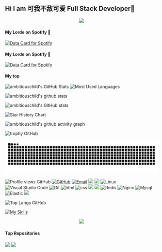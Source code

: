 ## Hi I am 可我不敌可爱 Full Stack Developer👋

<!--
**ambitiouschild/ambitiouschild** is a ✨ _special_ ✨ repository because its `README.md` (this file) appears on your GitHub profile.

Here are some ideas to get you started:
- 🔭 I’m currently working on ...
- 🌱 I’m currently learning ...
- 👯 I’m looking to collaborate on ...
- 🤔 I’m looking for help with ...
- 💬 Ask me about ...
- 📫 How to reach me: ...
- 😄 Pronouns: ...
- ⚡ Fun fact: ...
-->


<div align="center">
      <img src="https://cdn.jsdelivr.net/gh/ambitiouschild/ambitiouschild/coding.gif">
</div>


#### My Lorde on Spotify 🎵

[![Data Card for Spotify](https://data-card-for-spotify.herokuapp.com/api/card?user_id=1ujkct573ekv7kppapyrom8m3&show_border=true&show_date=1&time_zone=America/Los_Angeles
)](https://data-card-for-spotify.herokuapp.com/card?user_id=1ujkct573ekv7kppapyrom8m3)

#### My Lorde on Spotify 🎵

<a href="https://data-card-for-spotify.herokuapp.com/card?user_id=1ujkct573ekv7kppapyrom8m3">
  <img src="https://data-card-for-spotify.herokuapp.com/api/card?user_id=1ujkct573ekv7kppapyrom8m3" alt="Data Card for Spotify">
</a>


#### My top 
<img height="130px" src="https://github-readme-stats.vercel.app/api?username=ambitiouschild&show_icons=true&include_all_commits=true&count_private=true&theme=graywhite&hide_border=true&bg_color=45,ff7979,ffd479,fffc79,73fa79" alt="ambitiouschild's GitHub Stats"> 

<img height="130px" src="https://github-readme-stats.vercel.app/api/top-langs?username=ambitiouschild&layout=compact&theme=graywhite&hide_border=true&bg_color=45,fffc79,73fa79,75f0db" alt="Most Used Languages">

![ambitiouschild's github stats](https://github-readme-stats.vercel.app/api?username=ambitiouschild&show_icons=true&include_all_commits=true&count_private=true&theme=graywhite&hide_border=true&bg_color=45,ff7979,ffd479,fffc79,73fa79)

![ambitiouschild's GitHub stats](https://github-immortality.vercel.app/api?username=ambitiouschild)

<picture>
  <source
    media="(prefers-color-scheme: dark)"
    srcset="
      https://api.star-history.com/svg?repos=star-history/star-history&type=Date&theme=dark
    "
  />
  <source
    media="(prefers-color-scheme: light)"
    srcset="
      https://api.star-history.com/svg?repos=star-history/star-history&type=Date
    "
  />
  <img
    alt="Star History Chart"
    src="https://api.star-history.com/svg?repos=star-history/star-history&type=Date"
  />
</picture>

![ambitiouschild's github activity graph](https://github-readme-activity-graph.vercel.app/graph?username=ambitiouschild&theme=xcode)

![trophy GitHub](https://github-profile-trophy.vercel.app/?username=ambitiouschild&row=1&margin-w=10&theme=dark_lover)

![Light](https://raw.githubusercontent.com/ambitiouschild/ambitiouschild/output/github-contribution-grid-snake.svg)

![Profile views GitHub](https://views.whatilearened.today/views/github/ambitiouschild/views.svg)
[![GitHub](https://img.shields.io/badge/GitHub-181717?style=flat-square&logo=github&logoColor=white)](https://github.com/ambitiouschild)
[![Email](https://img.shields.io/badge/QQEmail-ea4335?style=flat-square&logo=Mail.Ru)](ambitiouschild@qq.com)
[![](https://img.shields.io/badge/aioveu-可我不敌可爱-blue.svg)](https://aioveu.com)
![](https://img.shields.io/badge/ubuntu-20.04-<COLOR>.svg)
![Linux](https://img.shields.io/badge/-Linux-FCC624?style=flat-square&logo=linux&logoColor=black)
![Visual Studio Code](https://img.shields.io/badge/-Visual%20Studio%20Code-007acc?style=flat-square&logo=Visual%20Studio%20Code)
![Git](https://img.shields.io/badge/-Git-f05032?style=flat-square&logo=Git&logoColor=white)
![html](https://img.shields.io/badge/-html-E34F26?style=flat-square&logo=html5&logoColor=white)
![css](https://img.shields.io/badge/-css-1572B6?style=flat-square&logo=css3)
![](https://img.shields.io/badge/JavaScript-red?style=flat-square&logo=javascript) 
![](https://img.shields.io/badge/Vue.js-black?style=flat-square&logo=vue.js)
![Redis](https://img.shields.io/badge/Redis-DC382D?style=flat-square&logo=redis&logoColor=white)
![Nginx](https://img.shields.io/badge/-Nginx-269539?style=flat-square&logo=Nginx)
![Mysql](https://img.shields.io/badge/MySQL-blue?style=flat-square&logo=mysql&logoColor=black)
![Elastic](https://img.shields.io/badge/Elasticsearch-FEC514?style=flat-square&logo=Elastic&logoColor=white)
![](https://img.shields.io/badge/Cocos%20creator-blue.svg)

![Top Langs GitHub](https://github-readme-stats.vercel.app/api/top-langs/?username=Taot-chen&size_weight=0.5&count_weight=0.5&langs_count=8)


[![My Skills](https://skillicons.dev/icons?i=js,html,css,wasm,java,kotlin,nodejs,figma,aws,gcp,azure,react,vue,flutter&theme=light)](https://skillicons.dev)
<p align="center">
  <a href="https://skillicons.dev">
    <img src="https://skillicons.dev/icons?i=git,kubernetes,docker,c,vim" />
  </a>
</p>

#### Top Repositories

<a href="https://github.com/ambitiouschild/ambitiouschild">
  <img align="center" src="https://github-readme-stats.vercel.app/api/pin/?username=ambitiouschild&repo=ambitiouschild&theme=buefy" />
</a>

<a href="https://github.com/ambitiouschild/ambitiouschild">
  <img align="center" src="https://github-readme-stats.vercel.app/api/pin/?username=ambitiouschild&repo=ambitiouschild&theme=buefy" />
</a>



